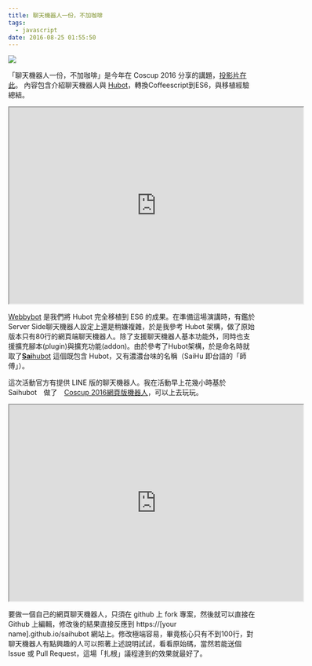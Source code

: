 ```yaml
---
title: 聊天機器人一份，不加咖啡
tags:
  - javascript
date: 2016-08-25 01:55:50
---
```


[![](https://3.bp.blogspot.com/-3vup0pGDk6g/V75MUn5HqWI/AAAAAAAAEO8/Uv_Lecp99y0JNUZD090iVyxi-g92-fXJwCLcB/s640/2016-08-25%2B09-33-23%2B%25E7%259A%2584%25E8%259E%25A2%25E5%25B9%2595%25E6%2593%25B7%25E5%259C%2596.png)](https://3.bp.blogspot.com/-3vup0pGDk6g/V75MUn5HqWI/AAAAAAAAEO8/Uv_Lecp99y0JNUZD090iVyxi-g92-fXJwCLcB/s1600/2016-08-25%2B09-33-23%2B%25E7%259A%2584%25E8%259E%25A2%25E5%25B9%2595%25E6%2593%25B7%25E5%259C%2596.png)

「聊天機器人一份，不加咖啡」是今年在 Coscup 2016 分享的講題，[投影片在此](https://hackmd.io/p/HJ7dfgVc#/)。
內容包含介紹聊天機器人與 [Hubot](https://github.com/github/hubot)，轉換Coffeescript到ES6，與移植經驗總結。

<iframe src="https://hackmd.io/p/HJ7dfgVc#/" height="400px" width="600px" align="center"></iframe>

[Webbybot](https://github.com/gasolin/webbybot) 是我們將 Hubot 完全移植到 ES6 的成果。在準備這場演講時，有鑑於Server Side聊天機器人設定上還是稍嫌複雜，於是我參考 Hubot 架構，做了原始版本只有80行的網頁端聊天機器人。除了支援聊天機器人基本功能外，同時也支援擴充腳本(plugin)與擴充功能(addon)。由於參考了Hubot架構，於是命名時就取了[**Sai**hubot](https://gasolin.github.io/saihubot/) 這個既包含 Hubot，又有濃濃台味的名稱（SaiHu 即台語的「師傅」）。

這次活動官方有提供 LINE 版的聊天機器人。我在活動早上花幾小時基於 Saihubot　做了　[Coscup 2016網頁版機器人](https://gasolin.github.io/cosbot/)，可以上去玩玩。

<iframe src="https://gasolin.github.io/cosbot/" height="400px" width="600px" align="center"></iframe>

要做一個自己的網頁聊天機器人，只須在 github 上 fork 專案，然後就可以直接在 Github 上編輯，修改後的結果直接反應到 https://[your name].github.io/saihubot 網站上。修改極端容易，畢竟核心只有不到100行，對聊天機器人有點興趣的人可以照著上述說明試試，看看原始碼，當然若能送個 Issue 或 Pull Request，這場「扎根」議程達到的效果就最好了。
